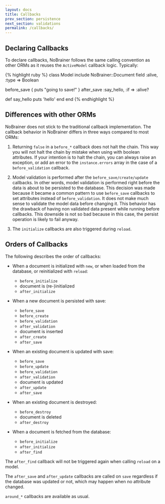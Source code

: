 ```yaml
---
layout: docs
title: Callbacks
prev_section: persistence
next_section: validations
permalink: /callbacks/
---
```


## Declaring Callbacks

To declare callbacks, NoBrainer follows the same calling convention as other
ORMs as it reuses the `ActiveModel` callback logic. Typically:

{% highlight ruby %}
class Model
  include NoBrainer::Document
  field :alive, :type => Boolean

  before_save { puts "going to save!" }
  after_save :say_hello, :if => :alive?

  def say_hello
    puts 'hello'
  end
end
{% endhighlight %}

## Differences with other ORMs

NoBrainer does not stick to the traditional callback implementation. The
callback behavior in NoBrainer differs in three ways compared to most ORMs:

1. Returning `false` in a `before_*` callback does not halt the chain.
This way you will not halt the chain by mistake when using with boolean
attributes. If your intention is to halt the chain, you can always raise an
exception, or add an error to the `instance.errors` array in the case of a
`before_validation` callback.

2. Model validation is performed after the `before_save/create/update` callbacks.
In other words, model validation is performed right before the data is about
to be persisted to the database. This decision was made because it became
a common pattern to use `before_save` callbacks to set attributes instead of
`before_validation`. It does not make much sense to validate the model data
before changing it. This behavior has the drawback of having non validated data
present while running before callbacks.  This downside is not so bad because in
this case, the persist operation is likely to fail anyway.

3. The `initialize` callbacks are also triggered during `reload`.

## Orders of Callbacks

The following describes the order of callbacks:

* When a document is initialized with `new`, or when loaded from the database,
  or reinitialized with `reload`:

  * `before_initialize`
  * document is (re-)initialized
  * `after_initialize`

* When a new document is persisted with save:

  * `before_save`
  * `before_create`
  * `before_validation`
  * `after_validation`
  * document is inserted
  * `after_create`
  * `after_save`

* When an existing document is updated with save:

  * `before_save`
  * `before_update`
  * `before_validation`
  * `after_validation`
  * document is updated
  * `after_update`
  * `after_save`

* When an existing document is destroyed:

  * `before_destroy`
  * document is deleted
  * `after_destroy`

* When a document is fetched from the database:

  * `before_initialize`
  * `after_initialize`
  * `after_find`

The `after_find` callback will not be triggered again when calling `reload` on a model.

The `after_save` and `after_update` callbacks are called on `save` regardless if the
database was updated or not, which may happen when no attribute changed.

`around_*` callbacks are available as usual.

